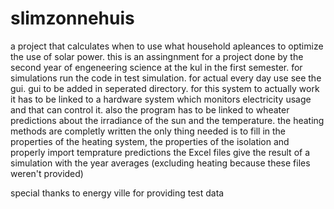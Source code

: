 # slimzonnehuis
a project that calculates when to use what household apleances to optimize the use of solar power.
this is an assingnment for a project done by the second year of engeneering science at the kul in the first semester.
for simulations run the code in test simulation.
for actual every day use see the gui.
gui to be added in seperated directory.
for this system to actually work it has to be linked to a hardware system which monitors electricity usage and that can control it. 
also the program has to be linked to wheater predictions about the irradiance of the sun and the temperature.
the heating methods are completly written the only thing needed is to fill in the properties of the heating system,
the properties of the isolation and properly import temprature predictions
the Excel files give the result of a simulation with the year averages (excluding heating because these files weren't provided)

special thanks to energy ville for providing test data
